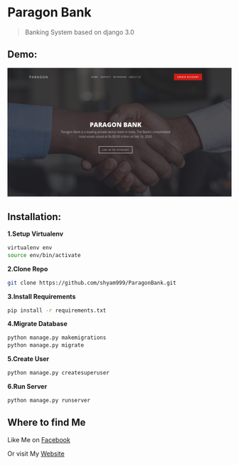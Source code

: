 # Paragon Bank
> Banking System based on django 3.0
## Demo:
![](screenshot/bank.png)
## Installation:
**1.Setup Virtualenv**
```sh
virtualenv env
source env/bin/activate
```
**2.Clone Repo**
```sh
git clone https://github.com/shyam999/ParagonBank.git
```
**3.Install Requirements**
```sh
pip install -r requirements.txt
```
**4.Migrate Database**
```sh
python manage.py makemigrations
python manage.py migrate
```
**5.Create User**
```sh
python manage.py createsuperuser
```
**6.Run Server**
```sh
python manage.py runserver
```

## Where to find Me

Like Me on [Facebook](https://www.facebook.com/shyam333445/)


Or visit My [Website](https://shyam999.github.io)
